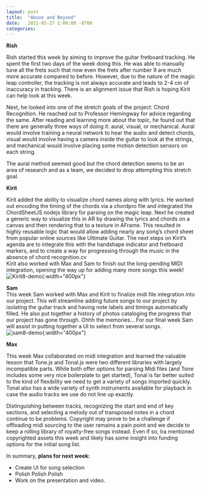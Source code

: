 ```yaml
---
layout: post
title:  "Above and Beyond"
date:   2021-05-27 1:00:00 -0700
categories:
---
```


<b>Rish</b><br/>

 
Rish started this week by aiming to improve the guitar fretboard tracking. He spent the first two days of the week doing this. He was able to manually tune all the frets such that now even the frets after number 9 are much more accurate compared to before. However, due to the nature of the magic leap controller, the tracking is not always accurate and leads to 2-4 cm of inaccuracy in tracking. There is an alignment issue that Rish is hoping Kirit can help look at this week. 

Next, he looked into one of the stretch goals of the project: Chord Recognition. He reached out to Professor Hemingway for advice regarding the same. After reading and learning more about the topic, he found out that there are generally three ways of doing it: aural, visual, or mechanical. 
Aural would involve training a neural network to hear the audio and detect chords, visual would involve having a camera inside the guitar to look at the strings, and mechanical would involve placing some motion detection sensors on each string. 

The aural method seemed good but the chord detection seems to be an area of research and as a team, we decided to drop attempting this stretch goal. 

<b>Kirit</b><br/>


Kirit added the ability to visualize chord names along with lyrics. He worked out encoding the timing of the chords via a chordpro file and integrated the ChordSheetJS nodejs library for parsing on the magic leap. Next he created a generic way to visualize this in AR by drawing the lyrics and chords on a canvas and then rendering that to a texture in AFrame. This resulted in highly reusable logic that would allow adding nearly any song’s chord sheet from popular online sources like Ultimate Guitar. 
The next steps on Kirit’s agenda are to integrate this with the handshape indicator and fretboard markers, and to create a way for progressing through the music in the absence of chord recognition.cv         
Kirit also worked with Max and Sam to finish out the long-pending MIDI integration, opening the way up for adding many more songs this week!
<br/>
![Kirit8-demo](/xrcapstone21sp-team4/images/kirit-week-9.jpeg){:width="400px"}<br/>

<b>Sam</b><br/>
This week Sam worked with Max and Kirit to finalize midi file integration into our project. This will streamline adding future songs to our project by isolating the guitar track and having note labels and timings automatically filled.
He also put together a history of photos cataloging the progress that our project has gone through. Ohhh the memories…
For our final week Sam will assist in putting together a UI to select from several songs. 
<br/>
![sam8-demo](/xrcapstone21sp-team4/images/sa,-week-9.png){:width="400px"}<br/>

<b>Max</b><br/>


This week Max collaborated on midi integration and learned the valuable lesson that Tone.js and Tonal.js were two different libraries with largely incompatible parts. While both offer options for parsing Midi files (and Tone includes some very nice boilerplate to get started), Tonal is far better suited to the kind of flexibility we need to get a variety of songs imported quickly. Tonal also has a wide variety of synth instruments available for playback in case the audio tracks we use do not line up exactly.

Distinguishing between tracks, recognizing the start and end of key sections, and selecting a melody out of transposed notes in a chord continue to be problems. Copyright may prove to be a challenge if offloading midi sourcing to the user remains a pain point and we decide to keep a rolling library of royalty-free songs instead. Even if so, Ira mentioned copyrighted assets this week and likely has some insight into funding options for the initial song list.


In summary, <b>plans for next week:</b>

*  Create UI for song selection
*  Polish Polish Polish
*  Work on the presentation and video.
